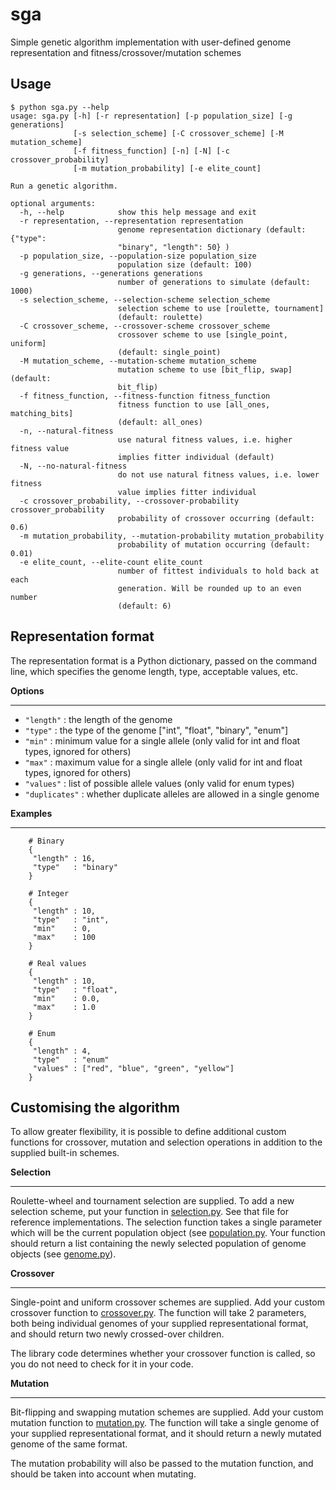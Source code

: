 sga
===

Simple genetic algorithm implementation with user-defined genome representation
and fitness/crossover/mutation schemes

Usage
-----

```
$ python sga.py --help
usage: sga.py [-h] [-r representation] [-p population_size] [-g generations]
              [-s selection_scheme] [-C crossover_scheme] [-M mutation_scheme]
              [-f fitness_function] [-n] [-N] [-c crossover_probability]
              [-m mutation_probability] [-e elite_count]

Run a genetic algorithm.

optional arguments:
  -h, --help            show this help message and exit
  -r representation, --representation representation
                        genome representation dictionary (default: {"type":
                        "binary", "length": 50} )
  -p population_size, --population-size population_size
                        population size (default: 100)
  -g generations, --generations generations
                        number of generations to simulate (default: 1000)
  -s selection_scheme, --selection-scheme selection_scheme
                        selection scheme to use [roulette, tournament]
                        (default: roulette)
  -C crossover_scheme, --crossover-scheme crossover_scheme
                        crossover scheme to use [single_point, uniform]
                        (default: single_point)
  -M mutation_scheme, --mutation-scheme mutation_scheme
                        mutation scheme to use [bit_flip, swap] (default:
                        bit_flip)
  -f fitness_function, --fitness-function fitness_function
                        fitness function to use [all_ones, matching_bits]
                        (default: all_ones)
  -n, --natural-fitness
                        use natural fitness values, i.e. higher fitness value
                        implies fitter individual (default)
  -N, --no-natural-fitness
                        do not use natural fitness values, i.e. lower fitness
                        value implies fitter individual
  -c crossover_probability, --crossover-probability crossover_probability
                        probability of crossover occurring (default: 0.6)
  -m mutation_probability, --mutation-probability mutation_probability
                        probability of mutation occurring (default: 0.01)
  -e elite_count, --elite-count elite_count
                        number of fittest individuals to hold back at each
                        generation. Will be rounded up to an even number
                        (default: 6)

```

Representation format
---------------------

The representation format is a Python dictionary, passed on the command line,
which specifies the genome length, type, acceptable values, etc.

**Options**
***********

* `"length"`     : the length of the genome
* `"type"`       : the type of the genome ["int", "float", "binary", "enum"]
* `"min"`        : minimum value for a single allele (only valid for int and float
                 types, ignored for others)
* `"max"`        : maximum value for a single allele (only valid for int and float
                 types, ignored for others)
* `"values"`     : list of possible allele values (only valid for enum types)
* `"duplicates"` : whether duplicate alleles are allowed in a single genome

**Examples**
************

```
    # Binary
    {
     "length" : 16,
     "type"   : "binary"
    }

    # Integer
    {
     "length" : 10,
     "type"   : "int",
     "min"    : 0,
     "max"    : 100
    }

    # Real values
    {
     "length" : 10,
     "type"   : "float",
     "min"    : 0.0,
     "max"    : 1.0
    }

    # Enum
    {
     "length" : 4,
     "type"   : "enum"
     "values" : ["red", "blue", "green", "yellow"]
    }
```

Customising the algorithm
-------------------------

To allow greater flexibility, it is possible to define additional custom
functions for crossover, mutation and selection operations in addition to the
supplied built-in schemes.

**Selection**
*************

Roulette-wheel and tournament selection are supplied. To add a new selection
scheme, put your function in [selection.py](sga/selection.py). See that file
for reference implementations. The selection function takes a single parameter
which will be the current population object (see [population.py](sga/population.py).
Your function should return a list containing the newly selected population
of genome objects (see [genome.py](sga/genome.py)).

**Crossover**
*************

Single-point and uniform crossover schemes are supplied. Add your custom crossover
function to [crossover.py](sga/crossover.py). The function will take 2 parameters,
both being individual genomes of your supplied representational format, and should
return two newly crossed-over children.

The library code determines whether your crossover function is called, so you do
not need to check for it in your code.

**Mutation**
************

Bit-flipping and swapping mutation schemes are supplied. Add your custom mutation
function to [mutation.py](sga/mutation.py). The function will take a single genome
of your supplied representational format, and it should return a newly mutated
genome of the same format.

The mutation probability will also be passed to the mutation function, and should
be taken into account when mutating.


